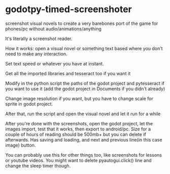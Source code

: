 # godotpy-timed-screenshoter
screenshot visual novels to create a very barebones port of the game for phones/pc without audio/animations/anything

It's literally a screenshot reader.

How it works: open a visual novel or something text based where you don't need to make any interaction.

Set text speed or whatever you have at instant.

Get all the imported libraries and tesseract too if you want it

Modify in the python script the paths of the godot project and pytesseract if you want to use it (add the godot project in Documents if you didn't already)

Change image resolution if you want, but you have to change scale for sprite in godot project.

After that, run the script and open the visual novel and let it run for a while


After you're done with the screenshots, open the godot project, let the images import, test that it works, then export to android/pc. Size for a couple of hours of reading should be 500mb+ but you can delete if afterwards. Has saving and loading, and next and previous line(in this case image) button.



You can probably use this for other things too, like screenshots for lessons or youtube videos. You might want to delete pyautogui.click() line and change the sleep timer though.
